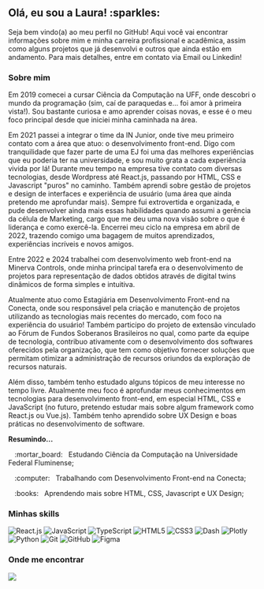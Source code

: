 <h2> Olá, eu sou a Laura! :sparkles: </h2>

<p> Seja bem vindo(a) ao meu perfil no GitHub! Aqui você vai encontrar informações sobre mim e minha carreira profissional e acadêmica, assim como alguns projetos que já desenvolvi e outros que ainda estão em andamento. Para mais detalhes, entre em contato via Email ou Linkedin! </p>

<h3> Sobre mim </h3>

<p> Em 2019 comecei a cursar Ciência da Computação na UFF, onde descobri o mundo da programação (sim, caí de paraquedas e... foi amor à primeira vista!). Sou bastante curiosa e amo aprender coisas novas, e esse é o meu foco principal desde que iniciei minha caminhada na área. </p>

<p> Em 2021 passei a integrar o time da IN Junior, onde tive meu primeiro contato com a área que atuo: o desenvolvimento front-end. Digo com tranquilidade que fazer parte de uma EJ foi uma das melhores experiências que eu poderia ter na universidade, e sou muito grata a cada experiência vivida por lá! Durante meu tempo na empresa tive contato com diversas tecnologias, desde Wordpress até React.js, passando por HTML, CSS e Javascript "puros" no caminho. Também aprendi sobre gestão de projetos e design de interfaces e experiência de usuário (uma área que ainda pretendo me aprofundar mais). Sempre fui extrovertida e organizada, e pude desenvolver ainda mais essas habilidades quando assumi a gerência da célula de Marketing, cargo que me deu uma nova visão sobre o que é liderança e como exercê-la. Encerrei meu ciclo na empresa em abril de 2022, trazendo comigo uma bagagem de muitos aprendizados, experiências incríveis e novos amigos. </p>

<p> Entre 2022 e 2024 trabalhei com desenvolvimento web front-end na Minerva Controls, onde minha principal tarefa era o desenvolvimento de projetos para representação de dados obtidos através de digital twins dinâmicos de forma simples e intuitiva.</p>

<p>Atualmente atuo como Estagiária em Desenvolvimento Front-end na Conecta, onde sou responsável pela criação e manutenção de projetos utilizando as tecnologias mais recentes do mercado, com foco na experiência do usuário! Também participo do projeto de extensão vinculado ao Fórum de Fundos Soberanos Brasileiros no qual, como parte da equipe de tecnologia, contribuo ativamente com o desenvolvimento dos softwares oferecidos pela organização, que tem como objetivo fornecer soluções que permitam otimizar a administração de recursos oriundos da exploração de recursos naturais.</p>

<p> Além disso, também tenho estudado alguns tópicos de meu interesse no tempo livre. Atualmente meu foco é aprofundar meus conhecimentos em tecnologias para desenvolvimento front-end, em especial HTML, CSS e JavaScript (no futuro, pretendo estudar mais sobre algum framework como React.js ou Vue.js). Também tenho aprendido sobre UX Design e boas práticas no desenvolvimento de software.

<b> Resumindo... </b>

<p> &numsp; :mortar_board: &nbsp; Estudando Ciência da Computação na Universidade Federal Fluminense; </p>
<p> &numsp; :computer: &nbsp; Trabalhando com Desenvolvimento Front-end na Conecta; </p>
<p> &numsp; :books: &nbsp; Aprendendo mais sobre HTML, CSS, Javascript e UX Design; </p>

<h3> Minhas skills </h3>

![React.js](https://img.shields.io/badge/-React.js-333333?style=flat&logo=react)
![JavaScript](https://img.shields.io/badge/-JavaScript-333333?style=flat&logo=javascript)
![TypeScript](https://img.shields.io/badge/-TypeScript-333333?style=flat&logo=typescript)
![HTML5](https://img.shields.io/badge/-HTML5-333333?style=flat&logo=HTML5)
![CSS3](https://img.shields.io/badge/-CSS3-333333?style=flat&logo=CSS3&logoColor=1572B6)
![Dash](https://img.shields.io/badge/-Dash-333333?style=flat&logo=plotly)
![Plotly](https://img.shields.io/badge/-Dash-333333?style=flat&logo=plotly)
![Python](https://img.shields.io/badge/-Python-333333?style=flat&logo=python)
![Git](https://img.shields.io/badge/-Git-333333?style=flat&logo=git)
![GitHub](https://img.shields.io/badge/-GitHub-333333?style=flat&logo=github)
![Figma](https://img.shields.io/badge/-Figma-333333?style=flat&logo=figma&logoColor=007ACC)

<h3> Onde me encontrar </h3>

<a href="https://www.linkedin.com/in/camposlaura" alt="Linkedin">
	<img src="https://img.shields.io/badge/-Linkedin-000000?style=for-the-badge&logo=Linkedin&logoColor=FFFFFF&link=https://www.linkedin.com/in/camposlaura"/>
</a>
